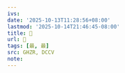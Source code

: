 ```yaml
---
ivs:
date: '2025-10-13T11:28:56+08:00'
lastmod: '2025-10-14T21:46:45-08:00'
title: 󰟙
url: 󰟙
tags: [最, 最]
src: GHZR, DCCV
note:
---
```

